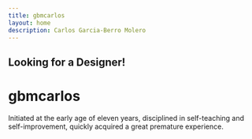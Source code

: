 ```yaml
---
title: gbmcarlos
layout: home
description: Carlos Garcia-Berro Molero
---
```


## Looking for a Designer!

# gbmcarlos

Initiated at the early age of eleven years, disciplined in self-teaching and self-improvement, quickly acquired a great premature experience.
